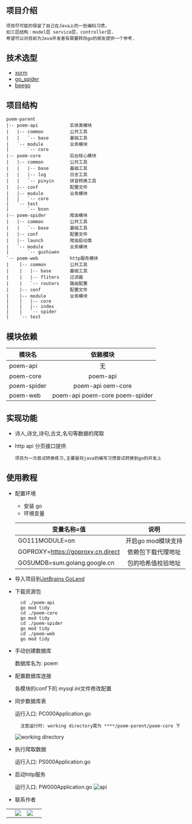 ## 项目介绍
    项目尽可能的保留了自己在Java上的一些编码习惯，
    如三层结构：model层 service层，controller层. 
    希望可以对目前为Java开发者有需要转向go的朋友提供一个参考.

## 技术选型
* [xorm](https://github.com/go-xorm/xorm)
* [go_spider](https://github.com/hu17889/go_spider)
* [beego](https://github.com/astaxie/beego)

## 项目结构
~~~
poem-parent
|-- poem-api            实体类模块
|   |-- common          公共工具
|   |   `-- base        基础工具
|   `-- module          业务模块
|       `-- core
|-- poem-core           后台核心模块
|   |-- common          公共工具
|   |   |-- base        基础工具
|   |   |-- log         日志工具
|   |   `-- pinyin      拼音转换工具
|   |-- conf            配置文件
|   |-- module          业务模块            
|   |   `-- core
|   `-- test
|       `-- bson
|-- poem-spider         爬虫模块
|   |-- common          公共工具              
|   |   `-- base        基础工具
|   |-- conf            配置文件
|   |-- launch          爬虫启动类
|   `-- module          业务模块
|       `-- gushiwen
`-- poem-web            http服务模块
|    |-- common         公共工具
|    |   |-- base       基础工具
|    |   |-- fliters    过滤器        
|    |   `-- routers    路由配置
|    |-- conf           配置文件
|    |-- module         业务模块
|    |   |-- core
|    |   |-- index
|    |   `-- spider
|    `-- test
~~~
## 模块依赖
  
  | 模块名    |  依赖模块     |
  | --------    | :----:   |
  | poem-api  |无|
  | poem-core  |poem-api|
  | poem-spider  |poem-api oem-core|
  | poem-web  |poem-api poem-core poem-spider|
   


## 实现功能
* 诗人,诗文,诗句,古文,名句等数据的爬取
* http api 分页接口提供


    ```
    项目为一次尝试转换练习,主要是将java的编写习惯尝试转换到go的开发上
    ```

## 使用教程

* 配置环境
  * 安装 go
  * 环境变量
  
  | 变量名称=值    |  说明     |
  | --------    | :----:   |
  | GO111MODULE=on  |开启go mod模块支持|
  | GOPROXY=https://goproxy.cn,direct     |依赖包下载代理地址|
  | GOSUMDB=sum.golang.google.cn     |包的哈希值校验地址|
  
* 导入项目到[JetBrains GoLand](https://www.jetbrains.com/go/)
* 下载资源包
    ```
      cd ./poem-api
      go mod tidy
      cd ./poem-core
      go mod tidy
      cd ./poem-spider
      go mod tidy
      cd ./poem-web
      go mod tidy
    ```
* 手动创建数据库
  
  数据库名为: poem 
* 配置数据库连接
  
  各模块的conf下的 mysql.ini文件修改配置
* 同步数据库表

  运行入口: PC000Application.go
  ```
    注意运行时: working directory需为 ****/poem-parent/poem-core 下
  ```  
  ![](https://oscimg.oschina.net/oscnet/6aeea26d87faf8cc37c7a8de61d29f6c1e5.png "working directory")
* 执行爬取数据

   运行入口: PS000Application.go
   
* 启动http服务

   运行入口: PW000Application.go
  ![](https://oscimg.oschina.net/oscnet/b87398056bd5ffc0e7680f748c160bc7608.png "api")
  
* 联系作者
<table>
  <tr>
    <td>
    <td><img src="https://oscimg.oschina.net/oscnet/917bee8edddbf16a7645a56d085e887a59f.jpg"/></td> 
    <td><img src="https://oscimg.oschina.net/oscnet/aaf253aa4757b62af61036493f6fba683c2.jpg"/></td> 
    <td></td>
  </tr>
</table>
 